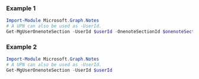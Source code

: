 ### Example 1
``` powershell
Import-Module Microsoft.Graph.Notes
# A UPN can also be used as -UserId.
Get-MgUserOnenoteSection -UserId $userId -OnenoteSectionId $onenoteSectionId
```
### Example 2
``` powershell
Import-Module Microsoft.Graph.Notes
# A UPN can also be used as -UserId.
Get-MgUserOnenoteSection -UserId $userId
```
